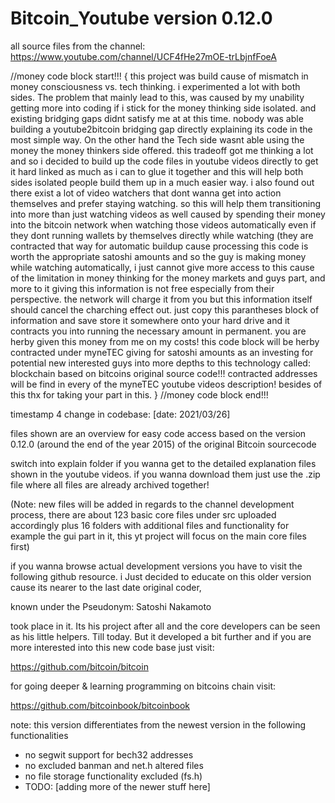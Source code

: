 # Bitcoin_Youtube version 0.12.0
all source files from the channel: https://www.youtube.com/channel/UCF4fHe27mOE-trLbjnfFoeA

//money code block start!!!
{
this project was build cause of mismatch in money consciousness vs. tech thinking. i experimented a lot with both sides. 
The problem that mainly lead to this, was caused by my unability getting more into coding if i stick for the money thinking side isolated. and existing bridging gaps didnt satisfy me at at this time. nobody was able building a youtube2bitcoin bridging gap directly explaining its code in the most simple way. On the other hand the Tech side wasnt able using the money the money thinkers side offered. this tradeoff got me thinking a lot and so i decided to build up the code files in youtube videos directly to get it hard linked as much as i can to glue it together and this will help both sides isolated people build them up in a much easier way. i also found out there exist a lot of video watchers that dont wanna get into action themselves and prefer staying watching. so this will help them transitioning into more than just watching videos as well caused by spending their money into the bitcoin network when watching those videos automatically even if they dont running wallets by themselves directly while watching (they are contracted that way for automatic buildup cause processing this code is worth the appropriate satoshi amounts and so the guy is making money while watching automatically, i just cannot give more access to this cause of the limitation in money thinking for the money markets and guys part, and more to it giving this information is not free especially from their perspective. the network will charge it from you but this information itself should cancel the charching effect out.
just copy this parantheses block of information and save store it somewhere onto your hard drive and it contracts you into
running the necessary amount in permanent. you are herby given this money from me on my costs!
this code block will be herby contracted under myneTEC giving for satoshi amounts as an investing for potential new interested guys into more depths to this technology called: blockchain based on bitcoins original source code!!!
contracted addresses will be find in every of the myneTEC youtube videos description!
besides of this thx for taking your part in this.
}
//money code block end!!!

timestamp 4 change in codebase: [date: 2021/03/26]

files shown are an overview for easy code access based on the version 0.12.0 (around the end of the year 2015) of the original Bitcoin sourcecode

switch into explain folder if you wanna get to the detailed explanation files shown in the youtube videos.
if you wanna download them just use the .zip file where all files are already archived together!

(Note: new files will be added in regards to the channel development process, there are about 123 basic core files under src uploaded accordingly plus 16 folders with additional files and functionality for example the gui part in it, this yt project will focus on the main core files first)

if you wanna browse actual development versions you have to visit the following github resource.
i Just decided to educate on this older version cause its nearer to the last date original coder,

known under the Pseudonym: Satoshi Nakamoto 

took place in it. Its his project after all and the core developers can be seen as his little helpers. Till today.
But it developed a bit further and if you are more interested into this new code base just visit:


https://github.com/bitcoin/bitcoin

for going deeper & learning programming on bitcoins chain visit:

https://github.com/bitcoinbook/bitcoinbook


note: this version differentiates from the newest version in the following functionalities

- no segwit support for bech32 addresses
- no excluded banman and net.h altered files
- no file storage functionality excluded (fs.h)
- TODO: [adding more of the newer stuff here]

